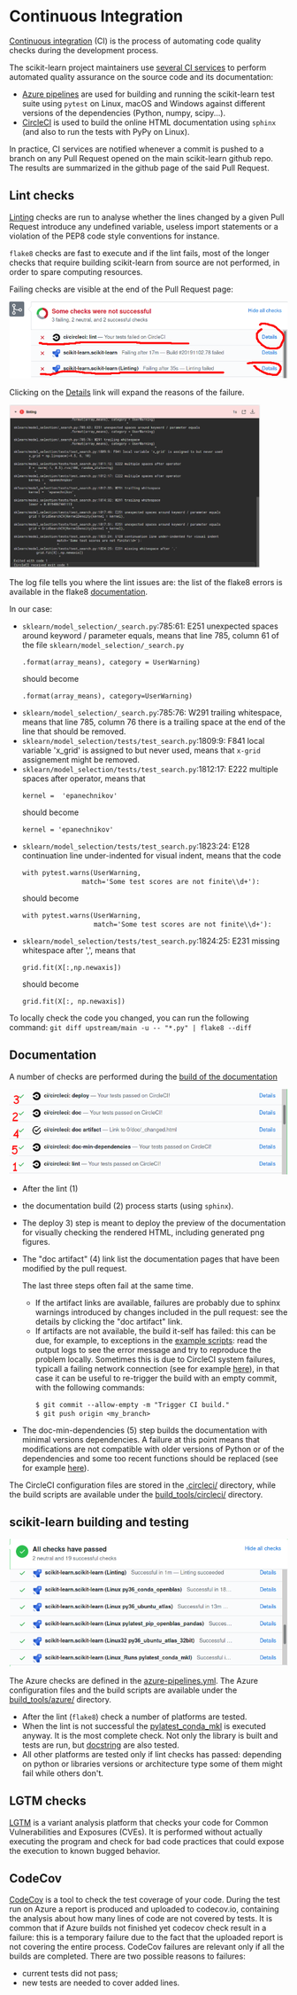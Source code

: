 # Continuous Integration

[Continuous integration](https://en.wikipedia.org/wiki/Continuous_integration) (CI) is the process of automating code quality checks during the development process.

The scikit-learn project maintainers use [several CI services](https://scikit-learn.org/stable/developers/contributing.html#continuous-integration-ci) to perform automated quality assurance on the source code and its documentation:
- [Azure pipelines](https://azure.microsoft.com/en-us/services/devops/pipelines/) are used for building and running the scikit-learn test suite using `pytest` on Linux, macOS and Windows against different versions of the dependencies (Python, numpy, scipy...).
- [CircleCI](https://circleci.com/) is used to build the online HTML documentation using `sphinx` (and also to run the tests with PyPy on Linux).

In practice, CI services are notified whenever a commit is pushed to a branch on any Pull Request opened on the main scikit-learn github repo. The results are summarized in the github page of the said Pull Request.


## Lint checks

[Linting](https://en.wikipedia.org/wiki/Lint_(software)) checks are run to analyse whether the lines changed by a given Pull Request introduce any undefined variable, useless import statements or a violation of the PEP8 code style conventions for instance.

`flake8` checks are fast to execute and if the lint fails, most of the longer checks that require building scikit-learn from source are not performed, in order to spare computing resources.

Failing checks are visible at the end of the Pull Request page:

![Failing lint check](images/linting-crop.png)

Clicking on the [Details](https://app.circleci.com/pipelines/github/scikit-learn/scikit-learn/jobs/81249) link will expand
the reasons of the failure.

<a href="https://app.circleci.com/pipelines/github/scikit-learn/scikit-learn/jobs/81249" target="_blank">
  <img src="images/cidoclint.png" width="90%" />
</a>

The log file tells you where the lint issues are: the list of the flake8 errors is available in the flake8
[documentation](https://flake8.pycqa.org/en/latest/user/error-codes.html).

In our case:
- `sklearn/model_selection/_search.py`:785:61: E251 unexpected spaces around keyword / parameter equals, means that
  line 785, column 61 of the file `sklearn/model_selection/_search.py`
  ```
  .format(array_means), category = UserWarning)
  ```
  should become
  ```
  .format(array_means), category=UserWarning)
  ```
- `sklearn/model_selection/_search.py`:785:76: W291 trailing whitespace, means that line 785, column 76 there is a trailing
  space at the end of the line that should be removed.
- `sklearn/model_selection/tests/test_search.py`:1809:9: F841 local variable 'x_grid' is assigned to but never used, means
  that `x-grid` assignement might be removed.
- `sklearn/model_selection/tests/test_search.py`:1812:17: E222 multiple spaces after operator, means that
  ```
  kernel =  'epanechnikov' 
  ```
  should become
  ```
  kernel = 'epanechnikov'
  ```
- `sklearn/model_selection/tests/test_search.py`:1823:24: E128 continuation line under-indented for visual indent, means that
  the code
  ```
  with pytest.warns(UserWarning,
                 match='Some test scores are not finite\\d+'):
  ```
  should become
  ```
  with pytest.warns(UserWarning,
                    match='Some test scores are not finite\\d+'):
  ```
- `sklearn/model_selection/tests/test_search.py`:1824:25: E231 missing whitespace after ',', means that
  ```
  grid.fit(X[:,np.newaxis])
  ```
  should become
  ```
  grid.fit(X[:, np.newaxis])
  ```


To locally check the code you changed, you can run the following command:
``
git diff upstream/main -u -- "*.py" | flake8 --diff
``

## Documentation

A number of checks are performed during the [build of the documentation](https://scikit-learn.org/stable/developers/contributing.html#documentation)

![CircleCI checks](images/circleci.png)

- After the lint (1)
- the documentation build (2) process starts (using `sphinx`).
- The deploy 3) step is meant to deploy the preview of the documentation for visually checking the rendered HTML, including generated png figures.
- The "doc artifact" (4) link list the documentation pages that have been modified by the pull request.

  The last three steps often fail at the same time.
  - If the artifact links are available, failures are probably due to sphinx warnings introduced by changes included in the pull request: see the details by clicking the "doc artifact" link.
  - If artifacts are not available, the build it-self has failed: this can be due, for example, to exceptions in the
    [example scripts](https://github.com/scikit-learn/scikit-learn/tree/main/examples): read the output logs to see the error message and try to reproduce the problem locally.
    Sometimes this is due to CircleCI system failures, typicall a failing network connection (see for example
    [here](https://app.circleci.com/pipelines/github/maikia/scikit-learn/128/workflows/50aac418-6e87-4f10-98e8-4d5c5b5df460/jobs/328/steps)),
    in that case it can be useful to re-trigger the build with an empty commit, with the following commands:
    ```
    $ git commit --allow-empty -m "Trigger CI build."
    $ git push origin <my_branch>
    ```
- The doc-min-dependencies (5) step builds the documentation with minimal versions dependencies.
  A failure at this point means that modifications are not compatible with older versions of Python or of the dependencies
  and some too recent functions should be replaced (see for example [here](https://circleci.com/gh/scikit-learn/scikit-learn/106882?utm_campaign=vcs-integration-link&utm_medium=referral&utm_source=github-build-link)).

The CircleCI configuration files are stored in the [.circleci/](https://github.com/scikit-learn/scikit-learn/tree/main/.circleci) directory, while the build scripts are available under the [build_tools/circleci/](https://github.com/scikit-learn/scikit-learn/tree/main/build_tools/circle) directory.

## scikit-learn building and testing

![Azure checks](images/azure.png)

The Azure checks are defined in the [azure-pipelines.yml](https://github.com/scikit-learn/scikit-learn/blob/main/azure-pipelines.yml).
The Azure configuration files and the build scripts are available under the [build_tools/azure/](https://github.com/scikit-learn/scikit-learn/tree/main/build_tools/azure) directory.
- After the lint (`flake8`) check a number of platforms are tested.
- When the lint is not successful the [pylatest_conda_mkl](https://github.com/scikit-learn/scikit-learn/blob/442abb10ffb54358a750f0f07d983b67d0c73eab/azure-pipelines.yml#L75) is executed anyway. It is the most complete check.
  Not only the library is built and tests are run, but [docstring](https://github.com/scikit-learn/scikit-learn/blob/442abb10ffb54358a750f0f07d983b67d0c73eab/build_tools/azure/posix.yml#L41) are also tested.
- All other platforms are tested only if lint checks has passed: depending on python or libraries versions or architecture
  type some of them might fail while others don't.

## LGTM checks

[LGTM](https://lgtm.com/) is a variant analysis platform that checks your code for Common Vulnerabilities and Exposures
(CVEs). It is performed without actually executing the program and check for bad code practices that could expose the
execution to known bugged behavior.

## CodeCov

[CodeCov](https://codecov.io/) is a tool to check the test coverage of your code.
During the test run on Azure a report is produced and uploaded to codecov.io, containing the analysis about how many lines
of code are not covered by tests.
It is common that if Azure builds not finished yet codecov check result in a failure: this is a temporary failure due to the
fact that the uploaded report is not covering the entire process.
CodeCov failures are relevant only if all the builds are completed. There are two possible reasons to failures:
- current tests did not pass;
- new tests are needed to cover added lines.
